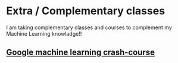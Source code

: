 # Extra / Complementary classes

I am taking complementary classes and courses to complement my Machine Learning knowladge!!

## [Google machine learning crash-course](https://developers.google.com/machine-learning/crash-course/ml-intro)